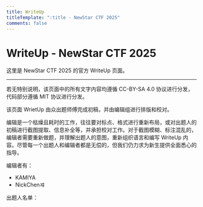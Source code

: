 ```yaml
---
title: WriteUp
titleTemplate: ":title - NewStar CTF 2025"
comments: false
---
```


<script setup>
import Container from '@/components/docs/Container.vue'
import Link from '@/components/docs/Link.vue'
import { ElCollapse, ElCollapseItem } from 'element-plus'
import 'element-plus/es/components/collapse/style/css'
import 'element-plus/es/components/collapse-item/style/css'

import AuthorList from './AuthorList.vue'
</script>

# WriteUp - NewStar CTF 2025

这里是 NewStar CTF 2025 的官方 WriteUp 页面。

---

<Container type='info'>

若无特别说明，该页面中的所有文字内容均遵循 <Link theme="underline hover" href="https://creativecommons.org/licenses/by-sa/4.0/legalcode.zh-hans">CC-BY-SA 4.0</Link> 协议进行分发，代码部分遵循 <Link theme="underline hover" href="https://mit-license.org/">MIT</Link> 协议进行分发。
</Container>

该页面 WrietUp 由众出题师傅完成初稿，并由编辑组进行排版和校对。

编辑是一个枯燥且耗时的工作，往往要对标点、格式进行重新布局，或对出题人的初稿进行截图提取、信息补全等，并承担校对工作。对于截图模糊、标注混乱的，编辑者需要重新做题，并理解出题人的意图，重新组织语言和编写 WriteUp 内容。尽管每一个出题人和编辑者都是无偿的，但我们仍力求为新生提供全面悉心的指导。

编辑者有：

- <Link theme="underline hover" href="https://github.com/Kamiya721">KAMIYA</Link>
- <Link theme="underline hover" href="https://github.com/nick-cjyx9">NickChenヰ</Link>

出题人名单：

<AuthorList />
